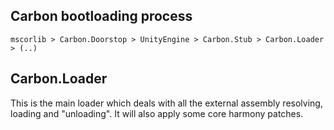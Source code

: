 ## Carbon bootloading process
`mscorlib > Carbon.Doorstop > UnityEngine > Carbon.Stub > Carbon.Loader > (..)`

## Carbon.Loader
This is the main loader which deals with all the external assembly resolving, loading
and "unloading". It will also apply some core harmony patches.